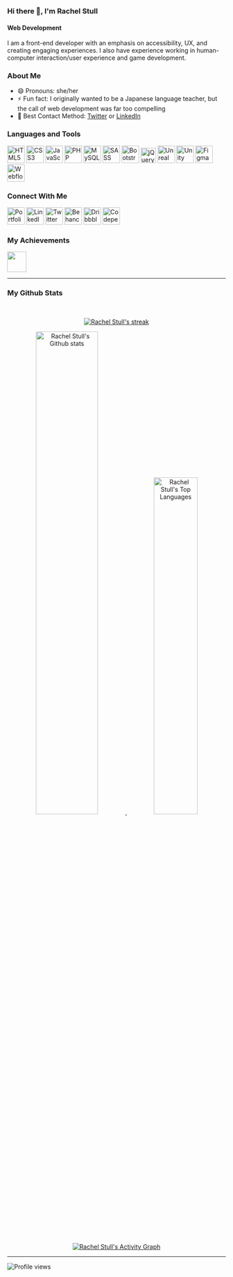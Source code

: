 ### Hi there 👋, I'm Rachel Stull
#### Web Development
I am a front-end developer with an emphasis on accessibility, UX, and creating engaging experiences. I also have experience working in human-computer interaction/user experience and game development.

### About Me

- 😄 Pronouns: she/her 
- ⚡ Fun fact: I originally wanted to be a Japanese language teacher, but the call of web development was  far too compelling
- 🤙 Best Contact Method: <a href="https://twitter.com/racheldstull" target="_blank">Twitter</a> or <a href="https://www.linkedin.com/in/racheldstull/" target="_blank">LinkedIn</a> 

### Languages and Tools

<p align="left">
  <a href="https://www.w3.org/standards/webdesign/htmlcss" target="_blank"><img src="https://img.icons8.com/color/50/000000/html-5--v1.png" alt="HTML5 Logo" width="40" height="40" /></a>
  <a href="https://www.w3.org/standards/webdesign/htmlcss" target="_blank"><img src="https://img.icons8.com/color/50/000000/css3.png" alt="CSS3 Logo" width="40" height="40" /></a>
  <a href="https://262.ecma-international.org/6.0/" target="_blank"><img src="https://img.icons8.com/color/50/000000/javascript--v1.png" alt="JavaScript Logo" width="40" height="40" /></a>
  <a href="https://www.php.net/" target="_blank"><img src="https://img.icons8.com/color/50/000000/php.png" alt="PHP Logo" width="40" height="40" /></a>
  <a href="https://www.mysql.com/" target="_blank"><img src="https://img.icons8.com/color/50/000000/mysql-logo.png" alt="MySQL Logo" width="40" height="40" /></a>
  <a href="https://sass-lang.com/" target="_blank"><img src="https://img.icons8.com/color/50/000000/sass.png" alt="SASS Logo" width="40" height="40" /></a>
  <a href="https://getbootstrap.com/" target="_blank"><img src="https://img.icons8.com/color/50/000000/bootstrap.png" alt="Bootstrap Logo" width="40" height="40" /></a>
  <a href="https://jquery.com/" target="_blank"><img src="https://img.icons8.com/external-tal-revivo-color-tal-revivo/50/000000/external-jquery-is-a-javascript-library-designed-to-simplify-html-logo-color-tal-revivo.png" alt="jQuery Logo" width="35" height="35" /></a>
  <a href="https://www.unrealengine.com/" target="_blank"><img src="https://img.icons8.com/color/50/000000/unreal-engine.png" alt="Unreal Engine Logo" width="40" height="40" /></a>
  <a href="https://unity.com/" target="_blank"><img src="https://img.icons8.com/color/50/000000/unity.png" alt="Unity Logo" width="40" height="40" /></a>
  <a href="https://www.figma.com/" target="_blank"><img src="https://img.icons8.com/color/50/000000/figma--v1.png" alt="Figma Logo" width="40" height="40" /></a>
  <a href="https://webflow.com/" target="_blank"><img src="https://img.icons8.com/color/50/000000/webflow.png" alt="Webflow Logo" width="40" height="40" /></a>
</p>

### Connect With Me

<p align="left"
  <a href="https://www.racheldstull.com/" target="_blank"><img src="https://img.icons8.com/color/50/000000/domain--v1.png" alt="Portfolio Website Symbol" width="40" height="40"/></a> 
  <a href="https://www.linkedin.com/in/racheldstull/" target="_blank"><img src="https://img.icons8.com/color/50/000000/linkedin.png" alt="LinkedIn Logo" width="40" height="40"/></a> 
  <a href="https://twitter.com/racheldstull" target="_blank"><img src="https://img.icons8.com/color/48/000000/twitter-squared.png" alt="Twitter Logo" width="40" height="40"/></a> 
  <a href="https://www.behance.net/rachelstull" target="_blank"><img src="https://img.icons8.com/color/50/000000/behance.png" alt="Behance Logo" width="40" height="40"/></a> 
  <a href="https://dribbble.com/racheldstull/about" target="_blank"><img src="https://img.icons8.com/color/50/000000/dribbble.png" alt="Dribbble Logo" width="40" height="40"/></a> 
  <a href="https://codepen.io/racheldstull" target="_blank"><img src="https://img.icons8.com/color/50/000000/codepen.png" alt="Codepen Logo" width="40" height="40"/></a> 
</p>

### My Achievements 
<a href='https://archiveprogram.github.com/'><img src='https://github.githubassets.com/images/modules/profile/badge--acv-64.png' width='44' height='47'></a>

<hr>

### My Github Stats
<br>
<p align="center">
  <a href="https://github.com/racheldstull/github-readme-streak-stats">
    <img title="🔥 Get streak stats for your profile at git.io/streak-stats" alt="Rachel Stull's streak" src="https://github-readme-streak-stats.herokuapp.com/?user=racheldstull&theme=black-ice&hide_border=true&stroke=0000&background=060A0CD0" />                   
  </a>
</p>

<p align="center">
  <a href="https://github.com/racheldstull/github-readme-stats">
      <img alt="Rachel Stull's Github stats" src="https://github-readme-stats.vercel.app/api?username=racheldstull&show_icons=true&count_private=true&theme=react&hide_border=true&bg_color=0D1117" width="53.4%" />
  </a>
  <a href="https://github.com/racheldstull/github-readme-stats">
      <img alt="Rachel Stull's Top Languages" src="https://github-readme-stats.vercel.app/api/top-langs/?username=racheldstull&langs_count=8&count_private=true&layout=compact&theme=react&hide_border=true&bg_color=0D1117" width="44.6%" />
  </a>

  <br>
  <br>

  <a href="https://github.com/racheldstull/github-readme-activity-graph">
      <img alt="Rachel Stull's Activity Graph" src="https://activity-graph.herokuapp.com/graph?username=racheldstull&bg_color=0D1117&color=5BCDEC&line=5BCDEC&point=FFFFFF&hide_border=true" />
  </a>
</p>

<hr>

![Profile views](https://gpvc.arturio.dev/racheldstull)  

<!-- 
<a href='https://github.com/pricing'><img src='https://raw.githubusercontent.com/acervenky/animated-github-badges/master/assets/pro.gif' width='40' height='40'></a> 
-->
